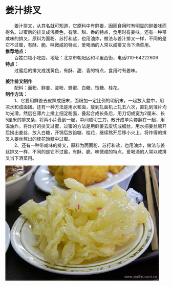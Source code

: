 # 姜汁排叉  
  
&emsp;&emsp;姜汁排叉，从其名就可知道，它原料中有鲜姜，因而食用时有明显的鲜姜味而得名。过蜜后的排叉成浅黄色，有酥、甜、香的特点，食用时有姜味。还有一种带咸味的排叉，原料为面粉、苏打和盐，也用油炸，做法与姜汁排叉一样，不同的是它不过蜜，有酥、脆、味微咸的特点，爱喝酒的人常以咸排叉当下酒菜用。   
**推荐地点：**  
&emsp;&emsp;百姓口福小吃店，地址：北京市朝阳区和平里西街，电话010-64222606  
**特点：**  
&emsp;&emsp;过蜜后的排叉成浅黄色，有酥、甜、香的特点，食用时有姜味。   
  
**姜汁排叉制作**  
&emsp;&emsp;配料：面粉、鲜姜、淀粉、蜂蜜、白糖、饴糖、桂花。   
**制作方法：**  
&emsp;&emsp;1、它要用鲜姜去皮跺成细末，面粉加一定比例的明矾末，一起放入盆中，用凉水和成面团。还有一种方法是用水和面，放到轧面机上轧五六次，直轧到薄片均匀光滑，然后在薄片上撒上细淀粉面，叠起合成长条后，用刀切成宽为2厘米、长5厘米的排叉条，将两小片叠到一起，中间顺切三刀，散开成单片套翻在一起，用温油炸。将炸好的排叉过蜜，过蜜的方法是用鲜姜去皮切成细丝，用水把姜丝熬开后捞出姜丝，放入白糖，开锅后放饴糖、桂花，继续熬开后移小火上，将炸得的排叉入姜丝熬出的桂花饴糖中过蜜。   
&emsp;&emsp;2、还有一种带咸味的排叉，原料为面面粉、苏打和盐，也用油炸，做法与姜丝排叉一样，不同的是它不过蜜，有酥、脆、味微咸的特点，爱喝酒的人常以咸排叉当下酒菜用。   
  
![](https://raw.githubusercontent.com/szqq0512/Pic/main/img/202201211933871.png)  